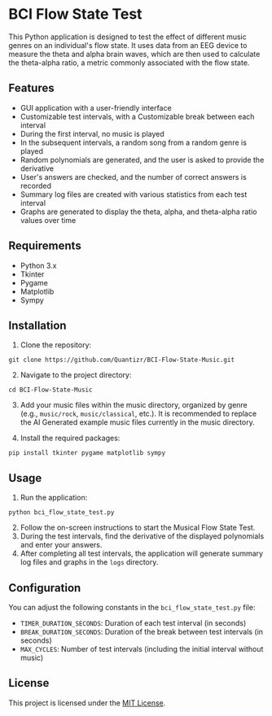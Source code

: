 # BCI Flow State Test

This Python application is designed to test the effect of different music genres on an individual's flow state. It uses data from an EEG device to measure the theta and alpha brain waves, which are then used to calculate the theta-alpha ratio, a metric commonly associated with the flow state.

## Features

- GUI application with a user-friendly interface
- Customizable test intervals, with a Customizable break between each interval
- During the first interval, no music is played
- In the subsequent intervals, a random song from a random genre is played
- Random polynomials are generated, and the user is asked to provide the derivative
- User's answers are checked, and the number of correct answers is recorded
- Summary log files are created with various statistics from each test interval
- Graphs are generated to display the theta, alpha, and theta-alpha ratio values over time

## Requirements

- Python 3.x
- Tkinter
- Pygame
- Matplotlib
- Sympy

## Installation

1. Clone the repository:

```
git clone https://github.com/Quantizr/BCI-Flow-State-Music.git
```

2. Navigate to the project directory:

```
cd BCI-Flow-State-Music
```

3. Add your music files within the music directory, organized by genre (e.g., `music/rock`, `music/classical`, etc.). It is recommended to replace the AI Generated example music files currently in the music directory.

4. Install the required packages:

```
pip install tkinter pygame matplotlib sympy
```

## Usage

1. Run the application:

```
python bci_flow_state_test.py
```

2. Follow the on-screen instructions to start the Musical Flow State Test.
3. During the test intervals, find the derivative of the displayed polynomials and enter your answers.
4. After completing all test intervals, the application will generate summary log files and graphs in the `logs` directory.

## Configuration

You can adjust the following constants in the `bci_flow_state_test.py` file:

- `TIMER_DURATION_SECONDS`: Duration of each test interval (in seconds)
- `BREAK_DURATION_SECONDS`: Duration of the break between test intervals (in seconds)
- `MAX_CYCLES`: Number of test intervals (including the initial interval without music)

## License

This project is licensed under the [MIT License](LICENSE).